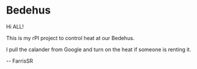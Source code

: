 # Bedehus

Hi ALL!

This is my rPI project to control heat at our Bedehus.

I pull the calander from Google and turn on the heat if someone is renting it.

--
FarrisSR
